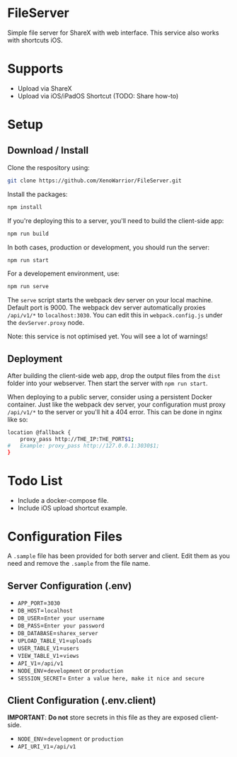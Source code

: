 # FileServer
Simple file server for ShareX with web interface. This service also works with shortcuts iOS.

# Supports
* Upload via ShareX
* Upload via iOS/iPadOS Shortcut (TODO: Share how-to)

# Setup
## Download / Install
Clone the respository using:
```bash
git clone https://github.com/XenoWarrior/FileServer.git
```

Install the packages:
```bash
npm install
```

If you're deploying this to a server, you'll need to build the client-side app:
```bash
npm run build
```

In both cases, production or development, you should run the server:
```bash
npm run start
```

For a developement environment, use:
```bash
npm run serve
```
The `serve` script starts the webpack dev server on your local machine. Default port is 9000.
The webpack dev server automatically proxies `/api/v1/*` to `localhost:3030`. You can edit this in `webpack.config.js` under the `devServer.proxy` node.

Note: this service is not optimised yet. You will see a lot of warnings!

## Deployment
After building the client-side web app, drop the output files from the `dist` folder into your webserver. Then start the server with `npm run start`.

When deploying to a public server, consider using a persistent Docker container.
Just like the webpack dev server, your configuration must proxy `/api/v1/*` to the server or you'll hit a 404 error.
This can be done in nginx like so:
```bash
location @fallback {
    proxy_pass http://THE_IP:THE_PORT$1;
#   Example: proxy_pass http://127.0.0.1:3030$1;
}
```

# Todo List
* Include a docker-compose file.
* Include iOS upload shortcut example.

# Configuration Files
A `.sample` file has been provided for both server and client. Edit them as you need and remove the `.sample` from the file name.
## Server Configuration (.env)
* `APP_PORT`=`3030`
* `DB_HOST`=`localhost`
* `DB_USER`=`Enter your username`
* `DB_PASS`=`Enter your password`
* `DB_DATABASE`=`sharex_server`
* `UPLOAD_TABLE_V1`=`uploads`
* `USER_TABLE_V1`=`users`
* `VIEW_TABLE_V1`=`views`
* `API_V1`=`/api/v1`
* `NODE_ENV`=`development` or `production`
* `SESSION_SECRET`= `Enter a value here, make it nice and secure`

## Client Configuration (.env.client)
**IMPORTANT**: **Do not** store secrets in this file as they are exposed client-side.
* `NODE_ENV`=`development` or `production`
* `API_URI_V1`=`/api/v1`
